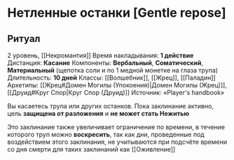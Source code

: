 # Нетленные останки [Gentle repose]
## Ритуал
2 уровень, [[Некромантия]]
Время накладывания: **1 действие**
Дистанция: **Касание**
Компоненты: **Вербальный**, **Соматический**, **Материальный** (щепотка соли и по 1 медной монетке на глаза трупа)
Длительность: **10 дней**
Классы: [[Волшебник]], [[Жрец]], [[Паладин]]
Архетипы: [[Жрец#Домен Могилы (Упокоения)|Домен Могилы (Жрец)]], [[Друид#Круг Спор|Круг Спор (Друид)]]
Источник: «Player's handbook»

Вы касаетесь трупа или других останков. Пока заклинание активно, цель **защищена от разложения** и **не может стать Нежитью**

Это заклинание также увеличивает ограничение по времени, в течение которого труп можно **воскресить**, так как дни, проведенные под воздействием этого заклинания, не учитываются при подсчёте времени со дня смерти для таких заклинаний как [[Оживление]]